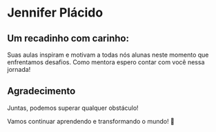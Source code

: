 

# Jennifer Plácido

## Um recadinho com carinho:
 Suas aulas inspiram e motivam a todas nós alunas neste momento que enfrentamos desafios. Como mentora espero contar com você nessa jornada!

## Agradecimento
Juntas, podemos superar qualquer obstáculo!

Vamos continuar aprendendo e transformando o mundo! 🚀
